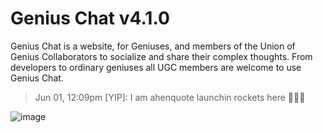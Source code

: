 # Genius Chat v4.1.0

Genius Chat is a website, for Geniuses, and members of the Union of Genius Collaborators to socialize and share their complex thoughts. From developers to ordinary geniuses all UGC members are welcome to use Genius Chat.

> Jun 01, 12:09pm [YIP]: I am ahenquote launchin rockets here 🚀🚀🚀

![image](https://user-images.githubusercontent.com/71291954/129407882-2ca66507-519a-40d9-aff3-ab17880ab40e.png)

